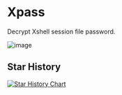 # Xpass

Decrypt Xshell session file password.

![image](https://github.com/user-attachments/assets/970d336e-f1c9-4704-979f-d3b26092539f)


## Star History

[![Star History Chart](https://api.star-history.com/svg?repos=ssmmtt/Xpass&type=Date)](https://star-history.com/#ssmmtt/Xpass&Date)
